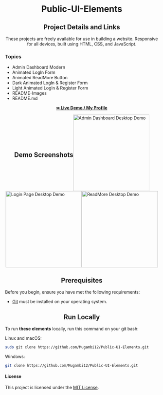 <h1 align="center">Public-UI-Elements</h1>

<div align="center">
  <h2>Project Details and Links</h2>

  <p>These projects are freely available for use in building a website. Responsive for all devices, built using HTML, CSS, and JavaScript.</p>

  <h3 align="left">Topics</h3>
    
  <ul align="left">
    <li>Admin Dashboard Modern</li>
    <li>Animated LogIn Form</li>
    <li>Animated ReadMore Button</li>
    <li>Dark Animated LogIn & Register Form</li>
    <li>Light Animated LogIn & Register Form</li>
    <li>README-Images</li>
    <li>README.md</li>
  </ul>

  <a href="https://github.com/Mugambi12"><strong>➥ Live Demo / My Profile</strong></a>

</div>

<div style="display: flex; justify-content: center; align-items: center; align-items: center; flex-wrap: wrap;">
  <h2 align="center">Demo Screenshots</h2>

  <img src="./README-Images/AdminDashboard.png" alt="Admin Dashboard Desktop Demo" title="Desktop Demo" width="250px">
  <img src="./README-Images/LoginPage.png" alt="Login Page Desktop Demo" title="Desktop Demo" width="250px">
  <img src="./README-Images/ReadMore.png" alt="ReadMore Desktop Demo" title="Desktop Demo" width="250px">
</div>

<h2 align="center">Prerequisites</h2>

Before you begin, ensure you have met the following requirements:

* [Git](https://git-scm.com/downloads "Download Git") must be installed on your operating system.

<h2 align="center">Run Locally</h2>

To run **these elements** locally, run this command on your git bash:

Linux and macOS:

```bash
sudo git clone https://github.com/Mugambi12/Public-UI-Elements.git
```

Windows:

```bash
git clone https://github.com/Mugambi12/Public-UI-Elements.git
```

#### License

This project is licensed under the [MIT License](https://choosealicense.com/licenses/mit/).
